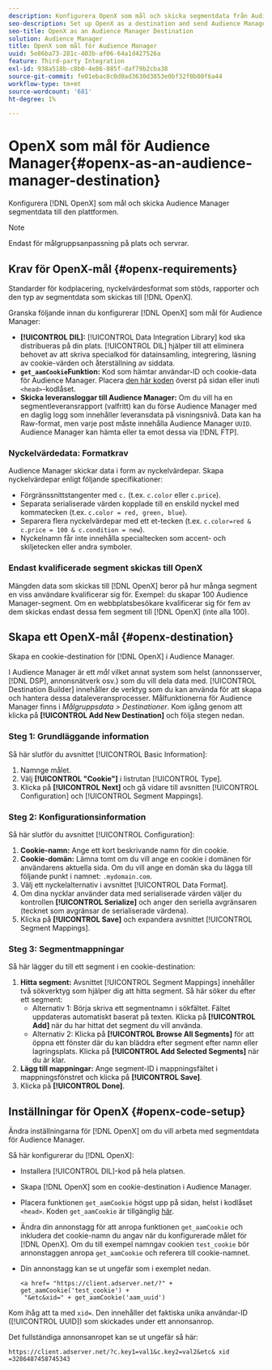 ```yaml
---
description: Konfigurera OpenX som mål och skicka segmentdata från Audience Manager till den plattformen.
seo-description: Set up OpenX as a destination and send Audience Manager segment data to that platform.
seo-title: OpenX as an Audience Manager Destination
solution: Audience Manager
title: OpenX som mål för Audience Manager
uuid: 5e86ba73-281c-403b-af06-64a1d427526a
feature: Third-party Integration
exl-id: 938a518b-c8b0-4e86-885f-daf79b2cba38
source-git-commit: fe01ebac8c0d0ad3630d3853e0bf32f0b00f6a44
workflow-type: tm+mt
source-wordcount: '681'
ht-degree: 1%

---
```


# OpenX som mål för Audience Manager{#openx-as-an-audience-manager-destination}

Konfigurera [!DNL OpenX] som mål och skicka Audience Manager segmentdata till den plattformen.

>[!NOTE]
>
>Endast för målgruppsanpassning på plats och servrar.

## Krav för OpenX-mål {#openx-requirements}

Standarder för kodplacering, nyckelvärdesformat som stöds, rapporter och den typ av segmentdata som skickas till [!DNL OpenX].

<!-- aam-openx-requirements.xml -->

Granska följande innan du konfigurerar [!DNL OpenX] som mål för Audience Manager:

* **[!UICONTROL DIL]:** [!UICONTROL Data Integration Library] kod ska distribueras på din plats. [!UICONTROL DIL] hjälper till att eliminera behovet av att skriva specialkod för datainsamling, integrering, läsning av cookie-värden och återställning av siddata.
* **`get_aamCookie`Funktion:** Kod som hämtar användar-ID och cookie-data för Audience Manager. Placera [den här koden](../../features/destinations/get-aam-cookie-code.md) överst på sidan eller inuti `<head>`-kodlåset.
* **Skicka leveransloggar till Audience Manager:** Om du vill ha en segmentleveransrapport (valfritt) kan du förse Audience Manager med en daglig logg som innehåller leveransdata på visningsnivå. Data kan ha Raw-format, men varje post måste innehålla Audience Manager `UUID`. Audience Manager kan hämta eller ta emot dessa via [!DNL FTP].

### Nyckelvärdedata: Formatkrav

Audience Manager skickar data i form av nyckelvärdepar. Skapa nyckelvärdepar enligt följande specifikationer:

* Förgränssnittstangenter med `c.` (t.ex. `c.color` eller `c.price`).
* Separata serialiserade värden kopplade till en enskild nyckel med kommatecken (t.ex. `c.color = red, green, blue`).
* Separera flera nyckelvärdepar med ett et-tecken (t.ex. `c.color=red & c.price = 100 & c.condition = new`).
* Nyckelnamn får inte innehålla specialtecken som accent- och skiljetecken eller andra symboler.

### Endast kvalificerade segment skickas till OpenX

Mängden data som skickas till [!DNL OpenX] beror på hur många segment en viss användare kvalificerar sig för. Exempel: du skapar 100 Audience Manager-segment. Om en webbplatsbesökare kvalificerar sig för fem av dem skickas endast dessa fem segment till [!DNL OpenX] (inte alla 100).

## Skapa ett OpenX-mål {#openx-destination}

Skapa en cookie-destination för [!DNL OpenX] i Audience Manager.

<!-- aam-openx-destination.xml -->

I Audience Manager är ett *mål* vilket annat system som helst (annonsserver, [!DNL DSP], annonsnätverk osv.) som du vill dela data med. [!UICONTROL Destination Builder] innehåller de verktyg som du kan använda för att skapa och hantera dessa dataleveransprocesser. Målfunktionerna för Audience Manager finns i *Målgruppsdata > Destinationer*. Kom igång genom att klicka på **[!UICONTROL Add New Destination]** och följa stegen nedan.

### Steg 1: Grundläggande information

Så här slutför du avsnittet [!UICONTROL Basic Information]:

1. Namnge målet.
1. Välj **[!UICONTROL "Cookie"]** i listrutan [!UICONTROL Type].
1. Klicka på **[!UICONTROL Next]** och gå vidare till avsnitten [!UICONTROL Configuration] och [!UICONTROL Segment Mappings].

### Steg 2: Konfigurationsinformation

Så här slutför du avsnittet [!UICONTROL Configuration]:

1. **Cookie-namn:** Ange ett kort beskrivande namn för din cookie.
1. **Cookie-domän:** Lämna tomt om du vill ange en cookie i domänen för användarens aktuella sida. Om du vill ange en domän ska du lägga till följande punkt i namnet: `.mydomain.com`.
1. Välj ett nyckelalternativ i avsnittet [!UICONTROL Data Format].
1. Om dina nycklar använder data med serialiserade värden väljer du kontrollen **[!UICONTROL Serialize]** och anger den seriella avgränsaren (tecknet som avgränsar de serialiserade värdena).
1. Klicka på **[!UICONTROL Save]** och expandera avsnittet [!UICONTROL Segment Mappings].

### Steg 3: Segmentmappningar

Så här lägger du till ett segment i en cookie-destination:

1. **Hitta segment:** Avsnittet [!UICONTROL Segment Mappings] innehåller två sökverktyg som hjälper dig att hitta segment. Så här söker du efter ett segment:
   * Alternativ 1: Börja skriva ett segmentnamn i sökfältet. Fältet uppdateras automatiskt baserat på texten. Klicka på **[!UICONTROL Add]** när du har hittat det segment du vill använda.
   * Alternativ 2: Klicka på **[!UICONTROL Browse All Segments]** för att öppna ett fönster där du kan bläddra efter segment efter namn eller lagringsplats. Klicka på **[!UICONTROL Add Selected Segments]** när du är klar.
1. **Lägg till mappningar:** Ange segment-ID i mappningsfältet i mappningsfönstret och klicka på **[!UICONTROL Save]**.
1. Klicka på **[!UICONTROL Done]**.

## Inställningar för OpenX {#openx-code-setup}

Ändra inställningarna för [!DNL OpenX] om du vill arbeta med segmentdata för Audience Manager.

<!-- aam-openx-code.xml -->

Så här konfigurerar du [!DNL OpenX]:

* Installera [!UICONTROL DIL]-kod på hela platsen.
* Skapa [!DNL OpenX] som en cookie-destination i Audience Manager.
* Placera funktionen `get_aamCookie` högst upp på sidan, helst i kodlåset `<head>`. Koden `get_aamCookie` är tillgänglig [här](../../features/destinations/get-aam-cookie-code.md).
* Ändra din annonstagg för att anropa funktionen `get_aamCookie` och inkludera det cookie-namn du angav när du konfigurerade målet för [!DNL OpenX]. Om du till exempel namngav cookien `test_cookie` bör annonstaggen anropa `get_aamCookie` och referera till cookie-namnet.
* Din annonstagg kan se ut ungefär som i exemplet nedan.

  ```
  <a href= "https://client.adserver.net/?" + get_aamCookie('test_cookie') +
   "&etc&xid=" + get_aamCookie('aam_uuid')
  ```

Kom ihåg att ta med `xid=`. Den innehåller det faktiska unika användar-ID ([!UICONTROL UUID]) som skickades under ett annonsanrop.

Det fullständiga annonsanropet kan se ut ungefär så här:

```
https://client.adserver.net/?c.key1=val1&c.key2=val2&etc& xid =3286487458745343
```
